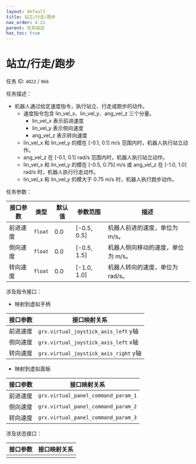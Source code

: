 ```yaml
---
layout: default
title: 站立/行走/跑步
nav_order: 4.21
parent: 任务描述
has_toc: true
---
```


# 站立/行走/跑步

任务 ID: `4022` / `966`

任务描述：

- 机器人通过给定速度指令，执行站立、行走或跑步的动作。
    - 速度指令包含 lin_vel_x、lin_vel_y、ang_vel_z 三个分量。
        - lin_vel_x 表示前进速度
        - lin_vel_y 表示侧向速度
        - ang_vel_z 表示转向速度
    - lin_vel_x 和 lin_vel_y 的模在 [-0.1, 0.1] m/s 范围内时，机器人执行站立动作。
    - ang_vel_z 在 [-0.1, 0.1] rad/s 范围内时，机器人执行站立动作。
    - lin_vel_x 和 lin_vel_y 的模在 [-0.5, 0.75] m/s 或 ang_vel_z 在 [-1.0, 1.0] rad/s 时，机器人执行行走动作。
    - lin_vel_x 和 lin_vel_y 的模大于 0.75 m/s 时，机器人执行跑步动作。

任务参数：

| 接口参数 | 类型      | 默认值 | 参数范围        | 描述                  |
|------|---------|-----|-------------|---------------------|
| 前进速度 | `float` | 0.0 | [-0.5, 0.5] | 机器人前进的速度，单位为 m/s。   |
| 侧向速度 | `float` | 0.0 | [-0.5, 1.5] | 机器人侧向移动的速度，单位为 m/s。 |
| 转向速度 | `float` | 0.0 | [-1.0, 1.0] | 机器人转向的速度，单位为 rad/s。 |

涉及指令接口：

- 映射到虚拟手柄

| 接口参数 | 接口映射关系                               |
|------|--------------------------------------|
| 前进速度 | `grx.virtual_joystick_axis_left` y轴  |
| 侧向速度 | `grx.virtual_joystick_axis_left` x轴  |
| 转向速度 | `grx.virtual_joystick_axis_right` y轴 |

- 映射到虚拟面板

| 接口参数 | 接口映射关系                              |
|------|-------------------------------------|
| 前进速度 | `grx.virtual_panel_command_param_1` |
| 侧向速度 | `grx.virtual_panel_command_param_2` |
| 转向速度 | `grx.virtual_panel_command_param_3` |

涉及状态接口：

| 接口参数 | 接口映射关系 |
|------|--------|
|      |        |
